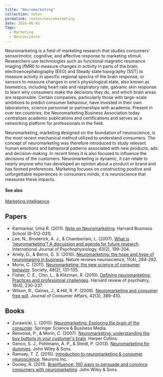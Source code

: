```yaml
---
title: "Neuromarketing"
collection: notes
permalink: /notes/neuromarketing
date: 2016-06-01
Tags:
  - Marketing
  - Neuroscience
---
```


Neuromarketing is a field of marketing research that studies consumers' sensorimotor, cognitive, and affective response to marketing stimuli. Researchers use technologies such as functional magnetic resonance imaging (fMRI) to measure changes in activity in parts of the brain, electroencephalography (EEG) and Steady state topography (SST) to measure activity in specific regional spectra of the brain response, or sensors to measure changes in one's physiological state, also known as biometrics, including heart rate and respiratory rate, galvanic skin response to learn why consumers make the decisions they do, and which brain areas are responsible. Certain companies, particularly those with large-scale ambitions to predict consumer behaviour, have invested in their own laboratories, science personnel or partnerships with academia. Present in over ten countries, the Neuromarketing Business Association today centralizes academic publications and certifications and serves as a networking platform for professionals in the field.

Neuromarketing, marketing designed on the foundation of neuroscience, is the most recent mechanical method utilized to understand consumers. The concept of neuromarketing was therefore introduced to study relevant human emotions and behavioral patterns associated with new products, ads and decision-making. In recent times it is also focused to influence the decisions of the customers. Neuromarketing is dynamic, it can relate to nearly anyone who has developed an opinion about a product or brand and has formed preferences. Marketing focuses on constructing positive and unforgettable experiences in consumers minds; it is neuroscience that measures these impacts.


#### See also
[Marketing intelligence](/notes/marketing_intelligence)




## Papers
* Karmarkar, Uma R. (2011). [Note on Neuromarketing](http://papers.ssrn.com/sol3/papers.cfm?abstract_id=1998183). Harvard Business School (9-512-031).
* Lee, N., Broderick, A. J., & Chamberlain, L. (2007). [What is ‘neuromarketing’? A discussion and agenda for future research](https://www.researchgate.net/profile/Laura_Chamberlain/publication/7014653_What_is_'neuromarketing'_A_discussion_and_agenda_for_future_research/links/0c9605213767a38112000000.pdf). International Journal of Psychophysiology, 63(2), 199-204.
* Ariely, D., & Berns, G. S. (2010). [Neuromarketing: the hope and hype of neuroimaging in business](http://www.nature.com/nrn/journal/v11/n4/full/nrn2795.html). Nature reviews neuroscience, 11(4), 284-292.
* Morin, C. (2011). [Neuromarketing: the new science of consumer behavior](http://fac.ksu.edu.sa/sites/default/files/neuromarketing_1.pdf). Society, 48(2), 131-135.
* Fisher, C. E., Chin, L., & Klitzman, R. (2010). [Defining neuromarketing: Practices and professional challenges](http://www.ncbi.nlm.nih.gov/pmc/articles/PMC3152487/). Harvard review of psychiatry, 18(4), 230-237.
* Wilson, R., Gaines, J., & Hill, R. P. (2008). [Neuromarketing and consumer free will](http://onlinelibrary.wiley.com/doi/10.1111/j.1745-6606.2008.00114.x/full). Journal of Consumer Affairs, 42(3), 389-410.


## Books
* Zurawicki, L. (2010). [Neuromarketing: Exploring the brain of the consumer](https://www.goodreads.com/book/show/5788231-neuromarketing-exploring-the-brain-of-the-consumer). Springer Science & Business Media.
* Renvoisé, P., & Morin, C. (2007). [Neuromarketing: understanding the buy buttons in your customer's brain](https://www.goodreads.com/book/show/8758568-neuromarketing). Harper Collins.
* Genco, S. J., Pohlmann, A. P., & Steidl, P. (2013). [Neuromarketing for dummies](https://www.goodreads.com/book/show/17351632-neuromarketing-for-dummies). John Wiley & Sons.
* Ramsøy, T. Z. (2015). [Introduction to neuromarketing & consumer neuroscience](https://www.goodreads.com/book/show/23122353-introduction-to-neuromarketing-consumer-neuroscience). Neurons Inc.
* Dooley, R. (2011). [Brainfluence: 100 ways to persuade and convince consumers with neuromarketing](https://www.goodreads.com/book/show/11938818-brainfluence). John Wiley & Sons.


